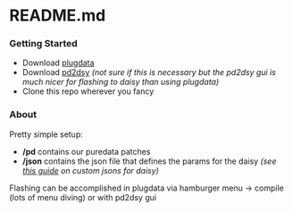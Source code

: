 # README.md

### Getting Started
- Download [plugdata](https://plugdata.org/)
- Download [pd2dsy](https://github.com/electro-smith/pd2dsy) *(not sure if this is necessary but the pd2dsy gui is much nicer for flashing to daisy than using plugdata)*
- Clone this repo wherever you fancy

### About
Pretty simple setup:
- **/pd** contains our puredata patches
- **/json** contains the json file that defines the params for the daisy *(see [this guide](https://forum.electro-smith.com/t/quick-guide-on-setting-up-a-custom-json-file-for-pd2dsy-oopsy/4021) on custom jsons for daisy)*

Flashing can be accomplished in plugdata via hamburger menu -> compile (lots of menu diving)  or with pd2dsy gui